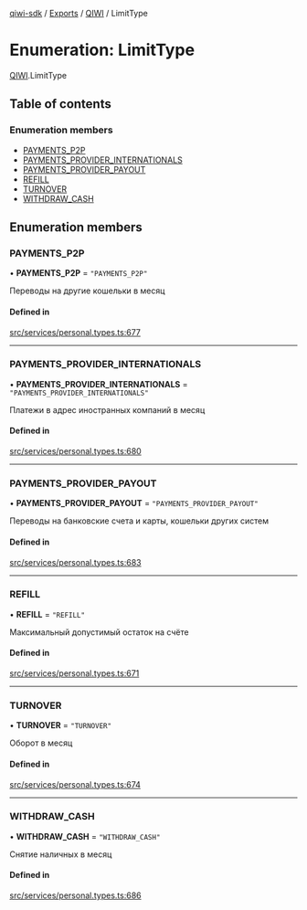 [qiwi-sdk](../README.md) / [Exports](../modules.md) / [QIWI](../modules/QIWI.md) / LimitType

# Enumeration: LimitType

[QIWI](../modules/QIWI.md).LimitType

## Table of contents

### Enumeration members

- [PAYMENTS\_P2P](QIWI.LimitType.md#payments_p2p)
- [PAYMENTS\_PROVIDER\_INTERNATIONALS](QIWI.LimitType.md#payments_provider_internationals)
- [PAYMENTS\_PROVIDER\_PAYOUT](QIWI.LimitType.md#payments_provider_payout)
- [REFILL](QIWI.LimitType.md#refill)
- [TURNOVER](QIWI.LimitType.md#turnover)
- [WITHDRAW\_CASH](QIWI.LimitType.md#withdraw_cash)

## Enumeration members

### PAYMENTS\_P2P

• **PAYMENTS\_P2P** = `"PAYMENTS_P2P"`

Переводы на другие кошельки в месяц

#### Defined in

[src/services/personal.types.ts:677](https://github.com/AlexXanderGrib/node-qiwi-sdk/blob/9138ec0/src/services/personal.types.ts#L677)

___

### PAYMENTS\_PROVIDER\_INTERNATIONALS

• **PAYMENTS\_PROVIDER\_INTERNATIONALS** = `"PAYMENTS_PROVIDER_INTERNATIONALS"`

Платежи в адрес иностранных компаний в месяц

#### Defined in

[src/services/personal.types.ts:680](https://github.com/AlexXanderGrib/node-qiwi-sdk/blob/9138ec0/src/services/personal.types.ts#L680)

___

### PAYMENTS\_PROVIDER\_PAYOUT

• **PAYMENTS\_PROVIDER\_PAYOUT** = `"PAYMENTS_PROVIDER_PAYOUT"`

Переводы на банковские счета и карты, кошельки других систем

#### Defined in

[src/services/personal.types.ts:683](https://github.com/AlexXanderGrib/node-qiwi-sdk/blob/9138ec0/src/services/personal.types.ts#L683)

___

### REFILL

• **REFILL** = `"REFILL"`

Максимальный допустимый остаток на счёте

#### Defined in

[src/services/personal.types.ts:671](https://github.com/AlexXanderGrib/node-qiwi-sdk/blob/9138ec0/src/services/personal.types.ts#L671)

___

### TURNOVER

• **TURNOVER** = `"TURNOVER"`

Оборот в месяц

#### Defined in

[src/services/personal.types.ts:674](https://github.com/AlexXanderGrib/node-qiwi-sdk/blob/9138ec0/src/services/personal.types.ts#L674)

___

### WITHDRAW\_CASH

• **WITHDRAW\_CASH** = `"WITHDRAW_CASH"`

Снятие наличных в месяц

#### Defined in

[src/services/personal.types.ts:686](https://github.com/AlexXanderGrib/node-qiwi-sdk/blob/9138ec0/src/services/personal.types.ts#L686)
